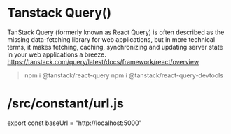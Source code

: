 # Tanstack Query()
TanStack Query (formerly known as React Query) is often described as the missing data-fetching library for web applications, but in more technical terms, it makes fetching, caching, synchronizing and updating server state in your web applications a breeze.
https://tanstack.com/query/latest/docs/framework/react/overview

> npm i @tanstack/react-query
> npm i @tanstack/react-query-devtools

# /src/constant/url.js
export const baseUrl = "http://localhost:5000"